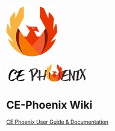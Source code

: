 ![](https://github.com/heatherbellho/CE-Phoenix-Wiki/blob/master/docs/phoenix.png)

![](https://github.com/heatherbellho/CE-Phoenix-Wiki/blob/master/docs/store_logo_brand.png)
# CE-Phoenix Wiki
[CE Phoenix User Guide &amp; Documentation](https://github.com/heatherbellho/CE-Phoenix-Wiki/wiki)
